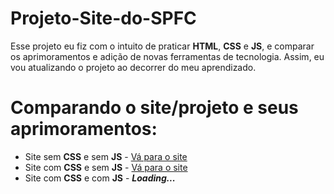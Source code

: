 # **Projeto-Site-do-SPFC**
Esse projeto eu fiz com o intuito de praticar **HTML**, **CSS** e **JS**, e comparar os aprimoramentos e adição de novas ferramentas de tecnologia. Assim, eu vou atualizando o projeto ao decorrer do meu aprendizado.


# Comparando o site/projeto e seus aprimoramentos:

- Site sem **CSS** e sem **JS** - [Vá para o site](https://alansdn.github.io/Primeiro-Repositorio/)
- Site com **CSS** e sem **JS** - [Vá para o site](https://alansdn.github.io/Projeto-Site/)
- Site com **CSS** e com **JS** - **_Loading..._**


